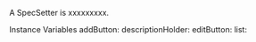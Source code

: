 A SpecSetter is xxxxxxxxx.Instance Variables	addButton:		<Object>	descriptionHolder:		<Object>	editButton:		<Object>	list:		<Object>	removeButton:		<Object>	toolbar:		<Object>addButton	- xxxxxdescriptionHolder	- xxxxxeditButton	- xxxxxlist	- xxxxxremoveButton	- xxxxxtoolbar	- xxxxx